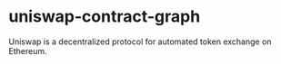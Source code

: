 # uniswap-contract-graph
Uniswap is a decentralized protocol for automated token exchange on Ethereum.
